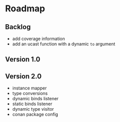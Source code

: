 # Roadmap

## Backlog

- add coverage information
- add an ucast function with a dynamic `to` argument

## Version 1.0

## Version 2.0

- instance mapper
- type conversions
- dynamic binds listener
- static binds listener
- dynamic type visitor
- conan package config
